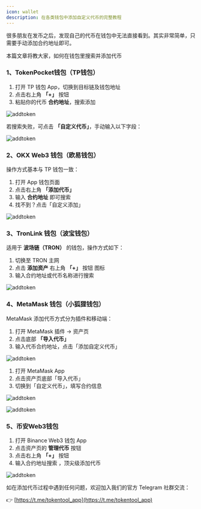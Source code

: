 ```yaml
---
icon: wallet
description: 在各类钱包中添加自定义代币的完整教程
---
```


很多朋友在发币之后，发现自己的代币在钱包中无法直接看到。其实非常简单，只需要手动添加合约地址即可。

本篇文章将教大家，如何在钱包里搜索并添加代币

### 1、TokenPocket钱包（TP钱包）

1. 打开 TP 钱包 App，切换到目标链及钱包地址  
2. 点击右上角 **「+」** 按钮  
3. 粘贴你的代币 **合约地址**，搜索添加

![addtoken](../.gitbook/assets/other/addtoken/image.jpg)

若搜索失败，可点击 **「自定义代币」**，手动输入以下字段：

![addtoken](../.gitbook/assets/other/addtoken/5.png)

### 2、OKX Web3 钱包（欧易钱包）

操作方式基本与 TP 钱包一致：

1. 打开 App 钱包页面  
2. 点击右上角 **「添加代币」**  
3. 输入 **合约地址** 即可搜索  
4. 找不到？点击「自定义添加」

![addtoken](../.gitbook/assets/other/addtoken/4.png)

### 3、TronLink 钱包（波宝钱包）

适用于 **波场链（TRON）** 的钱包，操作方式如下：

1. 切换至 TRON 主网  
2. 点击 **添加资产** 右上角 **「+」** 按钮 图标  
3. 输入合约地址或代币名称进行搜索

![addtoken](../.gitbook/assets/other/addtoken/image-1.jpg)

### 4、MetaMask 钱包（小狐狸钱包）

MetaMask 添加代币方式分为插件和移动端：

1. 打开 MetaMask 插件 → 资产页  
2. 点击底部 **「导入代币」**  
3. 输入代币合约地址，点击「添加自定义代币」


![addtoken](../.gitbook/assets/other/addtoken/3.png)

1. 打开 MetaMask App  
2. 点击资产页底部「导入代币」  
3. 切换到「自定义代币」，填写合约信息


![addtoken](../.gitbook/assets/other/addtoken/2.png)

![addtoken](../.gitbook/assets/other/addtoken/1.png)



### 5、币安Web3钱包

1. 打开 Binance Web3 钱包 App  
2. 点击资产页的 **管理代币** 按钮  
3. 点击右上角 **「+」** 按钮  
4. 输入合约地址搜索 ，顶尖级添加代币

![addtoken](../.gitbook/assets/other/addtoken/6.png)



如在添加代币过程中遇到任何问题，欢迎加入我们的官方 Telegram 社群交流：

👉 [https://t.me/tokentool_app](https://t.me/tokentool_app)